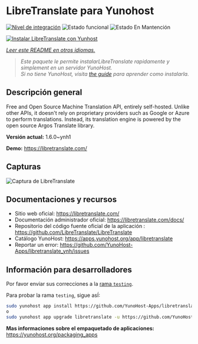 <!--
Este archivo README esta generado automaticamente<https://github.com/YunoHost/apps/tree/master/tools/readme_generator>
No se debe editar a mano.
-->

# LibreTranslate para Yunohost

[![Nivel de integración](https://dash.yunohost.org/integration/libretranslate.svg)](https://ci-apps.yunohost.org/ci/apps/libretranslate/) ![Estado funcional](https://ci-apps.yunohost.org/ci/badges/libretranslate.status.svg) ![Estado En Mantención](https://ci-apps.yunohost.org/ci/badges/libretranslate.maintain.svg)

[![Instalar LibreTranslate con Yunhost](https://install-app.yunohost.org/install-with-yunohost.svg)](https://install-app.yunohost.org/?app=libretranslate)

*[Leer este README en otros idiomas.](./ALL_README.md)*

> *Este paquete le permite instalarLibreTranslate rapidamente y simplement en un servidor YunoHost.*  
> *Si no tiene YunoHost, visita [the guide](https://yunohost.org/install) para aprender como instalarla.*

## Descripción general

Free and Open Source Machine Translation API, entirely self-hosted. Unlike other APIs, it doesn't rely on proprietary providers such as Google or Azure to perform translations. Instead, its translation engine is powered by the open source Argos Translate library.


**Versión actual:** 1.6.0~ynh1

**Demo:** <https://libretranslate.com/>

## Capturas

![Captura de LibreTranslate](./doc/screenshots/screenshot.png)

## Documentaciones y recursos

- Sitio web oficial: <https://libretranslate.com/>
- Documentación administrador oficial: <https://libretranslate.com/docs/>
- Repositorio del código fuente oficial de la aplicación : <https://github.com/LibreTranslate/LibreTranslate>
- Catálogo YunoHost: <https://apps.yunohost.org/app/libretranslate>
- Reportar un error: <https://github.com/YunoHost-Apps/libretranslate_ynh/issues>

## Información para desarrolladores

Por favor enviar sus correcciones a la [rama `testing`](https://github.com/YunoHost-Apps/libretranslate_ynh/tree/testing).

Para probar la rama `testing`, sigue asÍ:

```bash
sudo yunohost app install https://github.com/YunoHost-Apps/libretranslate_ynh/tree/testing --debug
o
sudo yunohost app upgrade libretranslate -u https://github.com/YunoHost-Apps/libretranslate_ynh/tree/testing --debug
```

**Mas informaciones sobre el empaquetado de aplicaciones:** <https://yunohost.org/packaging_apps>
